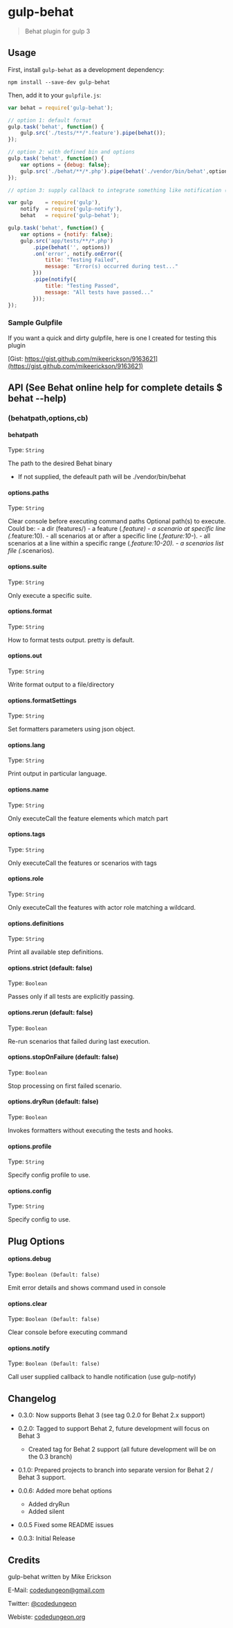 # gulp-behat
> Behat plugin for gulp 3

## Usage

First, install `gulp-behat` as a development dependency:

```shell
npm install --save-dev gulp-behat
```

Then, add it to your `gulpfile.js`:

```javascript
var behat = require('gulp-behat');

// option 1: default format
gulp.task('behat', function() {
	gulp.src('./tests/**/*.feature').pipe(behat());
});

// option 2: with defined bin and options
gulp.task('behat', function() {
	var options = {debug: false};
	gulp.src('./behat/**/*.php').pipe(behat('./vendor/bin/behat',options));
});

// option 3: supply callback to integrate something like notification (using gulp-notify)

var gulp    = require('gulp'),
    notify  = require('gulp-notify'),
    behat   = require('gulp-behat');

gulp.task('behat', function() {
	var options = {notify: false};
	gulp.src('app/tests/**/*.php')
		.pipe(behat('', options))
		.on('error', notify.onError({
			title: "Testing Failed",
			message: "Error(s) occurred during test..."
		}))
		.pipe(notify({
			title: "Testing Passed",
			message: "All tests have passed..."
		}));
});

```

### Sample Gulpfile

If you want a quick and dirty gulpfile, here is one I created for testing this plugin

[Gist: https://gist.github.com/mikeerickson/9163621](https://gist.github.com/mikeerickson/9163621)


## API (See Behat online help for complete details $ behat --help)

### (behatpath,options,cb)

#### behatpath

Type: `String`

The path to the desired Behat binary
- If not supplied, the defeault path will be ./vendor/bin/behat


#### options.paths
Type: `String`

Clear console before executing command
 paths                 Optional path(s) to execute. Could be:
                       - a dir (features/)
                       - a feature (*.feature)
                       - a scenario at specific line (*.feature:10).
                       - all scenarios at or after a specific line (*.feature:10-*).
                       - all scenarios at a line within a specific range (*.feature:10-20).
                       - a scenarios list file (*.scenarios).

#### options.suite
Type: `String`

Only execute a specific suite.

#### options.format
Type: `String`

How to format tests output. pretty is default.

#### options.out
Type: `String`

Write format output to a file/directory

#### options.formatSettings
Type: `String`

Set formatters parameters using json object.

#### options.lang
Type: `String`

Print output in particular language.

#### options.name
Type: `String`

Only executeCall the feature elements which match part

#### options.tags
Type: `String`

Only executeCall the features or scenarios with tags

#### options.role
Type: `String`

Only executeCall the features with actor role matching a wildcard.

#### options.definitions
Type: `String`

Print all available step definitions.

#### options.strict (default: false)
Type: `Boolean`

Passes only if all tests are explicitly passing.

#### options.rerun (default: false)
Type: `Boolean`

Re-run scenarios that failed during last execution.

#### options.stopOnFailure (default: false)
Type: `Boolean`

Stop processing on first failed scenario.

#### options.dryRun (default: false)
Type: `Boolean`

Invokes formatters without executing the tests and hooks.

#### options.profile
Type: `String`

Specify config profile to use.

#### options.config
Type: `String`

Specify config to use.


## Plug Options

#### options.debug
Type: `Boolean (Default: false)`

Emit error details and shows command used in console

#### options.clear
Type: `Boolean (Default: false)`

Clear console before executing command


#### options.notify
Type: `Boolean (Default: false)`

Call user supplied callback to handle notification (use gulp-notify)

## Changelog

- 0.3.0: Now supports Behat 3 (see tag 0.2.0 for Behat 2.x support)

- 0.2.0: Tagged to support Behat 2, future development will focus on Behat 3
  * Created tag for Behat 2 support (all future development will be on the 0.3 branch)
  
- 0.1.0: Prepared projects to branch into separate version for Behat 2 / Behat 3 support.
  
- 0.0.6: Added more behat options
  * Added dryRun
  * Added silent
  
- 0.0.5 Fixed some README issues

- 0.0.3: Initial Release

## Credits

gulp-behat written by Mike Erickson

E-Mail: [codedungeon@gmail.com](mailto:codedungeon@gmail.com)

Twitter: [@codedungeon](http://twitter.com/codedungeon)

Webiste: [codedungeon.org](http://codedungeon.org)